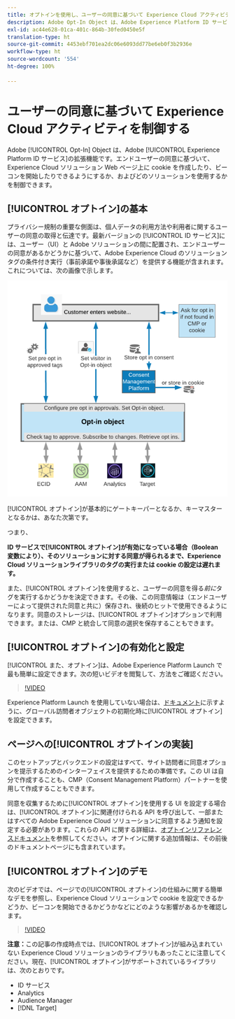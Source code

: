 ```yaml
---
title: オプトインを使用し、ユーザーの同意に基づいて Experience Cloud アクティビティを制御する
description: Adobe Opt-In Object は、Adobe Experience Platform ID サービスの拡張機能です。エンドユーザーの同意に基づいて、Experience Cloud ソリューション Web ページ上に cookie を作成したり、ビーコンを開始したりできるようにするか、およびどのソリューションを使用するかを制御できます。
exl-id: ac44e628-01ca-401c-864b-30fed0450e5f
translation-type: ht
source-git-commit: 4453ebf701ea2dc06e6093dd77be6eb0f3b2936e
workflow-type: ht
source-wordcount: '554'
ht-degree: 100%

---
```


# ユーザーの同意に基づいて Experience Cloud アクティビティを制御する

Adobe [!UICONTROL Opt-In] Object は、Adobe [!UICONTROL Experience Platform ID サービス]の拡張機能です。エンドユーザーの同意に基づいて、Experience Cloud ソリューション Web ページ上に cookie を作成したり、ビーコンを開始したりできるようにするか、およびどのソリューションを使用するかを制御できます。

## [!UICONTROL オプトイン]の基本

プライバシー規制の重要な側面は、個人データの利用方法や利用者に関するユーザーの同意の取得と伝達です。最新バージョンの [!UICONTROL ID サービス]には、ユーザー（UI）と Adobe ソリューションの間に配置され、エンドユーザーの同意があるかどうかに基づいて、Adobe Experience Cloud のソリューションタグの条件付き実行（事前承諾や事後承諾など）を提供する機能が含まれます。これについては、次の画像で示します。

![ [!UICONTROL オプトイン]の仕組みを示す図 ](assets/opt-in.png)

[!UICONTROL オプトイン]が基本的にゲートキーパーとなるか、キーマスターとなるかは、あなた次第です。

つまり、

**ID サービスで[!UICONTROL オプトイン]が有効になっている場合（Boolean　変数により）、そのソリューションに対する同意が得られるまで、Experience Cloud ソリューションライブラリのタグの実行または cookie の設定は遅れます。**

また、[!UICONTROL オプトイン]を使用すると、ユーザーの同意を得る&#x200B;*前に*&#x200B;タグを実行するかどうかを決定できます。その後、この同意情報は（エンドユーザーによって提供された同意と共に）保存され、後続のヒットで使用できるようになります。同意のストレージは、[!UICONTROL オプトイン]オプションで利用できます。または、CMP と統合して同意の選択を保存することもできます。

## [!UICONTROL オプトイン]の有効化と設定

[!UICONTROL また、オプトイン]は、Adobe Experience Platform Launch で最も簡単に設定できます。次の短いビデオを閲覧して、方法をご確認ください。

>[!VIDEO](https://video.tv.adobe.com/v/26431/?quality=12)

Experience Platform Launch を使用していない場合は、[ドキュメント](https://marketing.adobe.com/resources/help/ja_JP/mcvid/getting-started.html)に示すように、グローバル訪問者オブジェクトの初期化時に[!UICONTROL オプトイン]を設定できます。

## ページへの[!UICONTROL オプトインの実装]

このセットアップとバックエンドの設定はすべて、サイト訪問者に同意オプションを提示するためのインターフェイスを提供するための準備です。この UI は自分で作成することも、CMP（Consent Management Platform）パートナーを使用して作成することもできます。

同意を収集するために[!UICONTROL オプトイン]を使用する UI を設定する場合は、[!UICONTROL オプトイン]に関連付けられる API を呼び出して、一部またはすべての Adobe Experience Cloud ソリューションに同意するよう通知を設定する必要があります。これらの API に関する詳細は、[オプトインリファレンスドキュメント](https://marketing.adobe.com/resources/help/ja_JP/mcvid/api.html)を参照してください。オプトインに関する追加情報は、その前後のドキュメントページにも含まれています。

## [!UICONTROL オプトイン]のデモ

次のビデオでは、ページでの[!UICONTROL オプトイン]の仕組みに関する簡単なデモを参照し、Experience Cloud ソリューションで cookie を設定できるかどうか、ビーコンを開始できるかどうかなどにどのような影響があるかを確認します。

>[!VIDEO](https://video.tv.adobe.com/v/26432/?quality=12)

**注意：**&#x200B;この記事の作成時点では、[!UICONTROL オプトイン]が組み込まれていない Experience Cloud ソリューションのライブラリもあったことに注意してください。現在、[!UICONTROL オプトイン]がサポートされているライブラリは、次のとおりです。

* ID サービス
* Analytics
* Audience Manager
* [!DNL Target]
